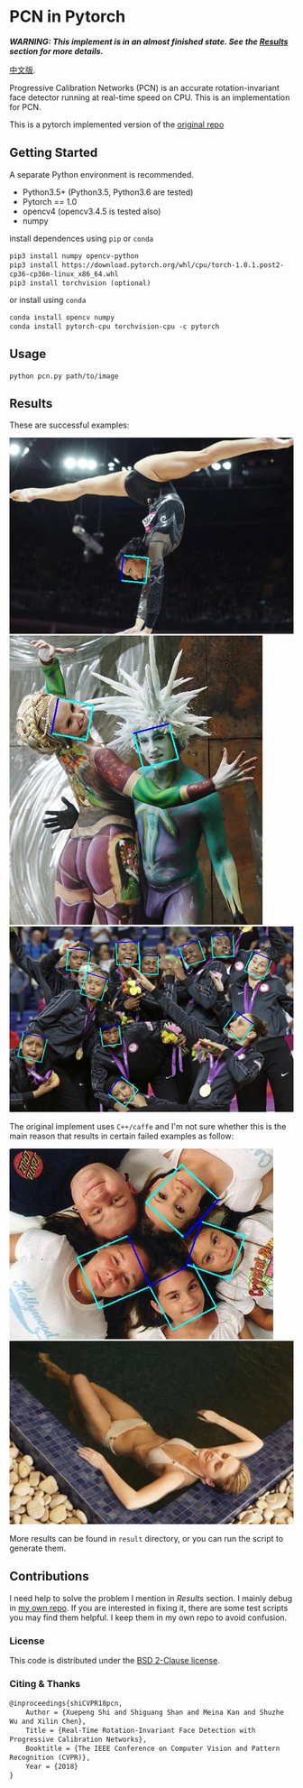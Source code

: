 # PCN in Pytorch
_**WARNING: This implement is in an almost finished state. See the [Results](#Results) section for more details.**_ 

[中文版](README-zh.md).


Progressive Calibration Networks (PCN) is an accurate rotation-invariant face detector running at real-time speed on CPU. This is an implementation for PCN.

This is a pytorch implemented version of the [original repo](https://github.com/Jack-CV/FaceKit/tree/master/PCN)

## Getting Started

A separate Python environment is recommended.
+ Python3.5+ (Python3.5, Python3.6 are tested)
+ Pytorch == 1.0
+ opencv4 (opencv3.4.5 is tested also)
+ numpy

install dependences using `pip` or `conda`
```
pip3 install numpy opencv-python
pip3 install https://download.pytorch.org/whl/cpu/torch-1.0.1.post2-cp36-cp36m-linux_x86_64.whl
pip3 install torchvision (optional)
```
or install using `conda`
```
conda install opencv numpy
conda install pytorch-cpu torchvision-cpu -c pytorch
```

## Usage
```
python pcn.py path/to/image 
```

## Results
These are successful examples:

<img src="result/ret_2.jpg">
<img src="result/ret_11.jpg">
<img src="result/ret_25.jpg">

The original implement uses `C++/caffe` and I'm not sure whether this is the main reason that results in certain failed examples as follow:

<img src="result/ret_5.jpg">
<img src="result/ret_10.jpg">

More results can be found in `result` directory, or you can run the script to generate them.

## Contributions
I need help to solve the problem I mention in *Results* section. I mainly debug in [my own repo](https://github.com/siriusdemon/hackaway/tree/master/projects/pcn). If you are interested in fixing it, there are some test scripts you may find them helpful. I keep them in my own repo to avoid confusion.

### License
This code is distributed under the [BSD 2-Clause license](LICENSE).

### Citing & Thanks
    @inproceedings{shiCVPR18pcn,
        Author = {Xuepeng Shi and Shiguang Shan and Meina Kan and Shuzhe Wu and Xilin Chen},
        Title = {Real-Time Rotation-Invariant Face Detection with Progressive Calibration Networks},
        Booktitle = {The IEEE Conference on Computer Vision and Pattern Recognition (CVPR)},
        Year = {2018}
    }